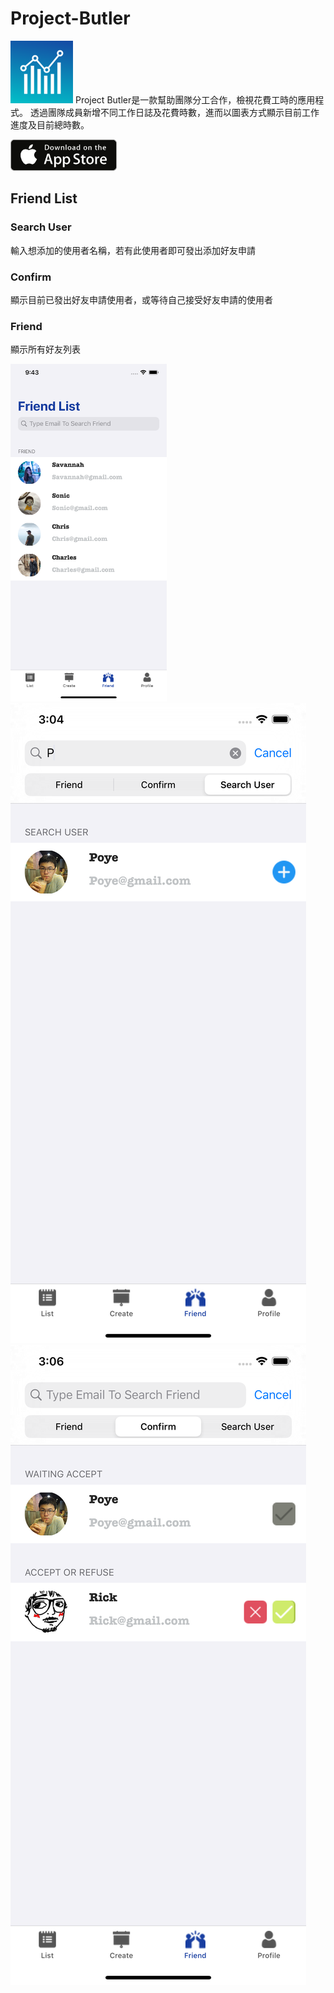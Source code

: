# Project-Butler
<img src="https://github.com/neal811220/Project-Butler/blob/master/Icons_Logo.png" width="100" height="100">
Project Butler是一款幫助團隊分工合作，檢視花費工時的應用程式。
透過團隊成員新增不同工作日誌及花費時數，進而以圖表方式顯示目前工作進度及目前總時數。


[<img src="https://github.com/BigRoot9527/GoToMarket/blob/master/GoToMarket/ScreenShots/DownloadAppStoreBadge.png" width="170" height="50">](http://apps.apple.com/app/id1500539697)

## Friend List

### Search User
輸入想添加的使用者名稱，若有此使用者即可發出添加好友申請

### Confirm
顯示目前已發出好友申請使用者，或等待自己接受好友申請的使用者

### Friend
顯示所有好友列表

<img src="https://github.com/neal811220/Project-Butler/blob/master/Simulator%20Screen%20Shot%20-%20iPhone%2011%20Pro%20Max%20-%202020-03-11%20at%2021.43.02.png" width="250" height="540"> <img src="https://github.com/neal811220/Project-Butler/blob/master/Simulator%20Screen%20Shot%20-%20iPhone%2011%20Pro%20Max%20-%202020-03-14%20at%2015.04.00.png"> <img src= "https://github.com/neal811220/Project-Butler/blob/master/Simulator%20Screen%20Shot%20-%20iPhone%2011%20Pro%20Max%20-%202020-03-14%20at%2015.06.56.png
">
